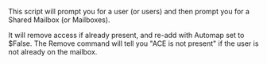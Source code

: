 This script will prompt you for a user (or users) and then prompt you for a Shared Mailbox (or Mailboxes).

It will remove access if already present, and re-add with Automap set to $False.  The Remove command will tell you "ACE is not present" if the user is not already on the mailbox.
